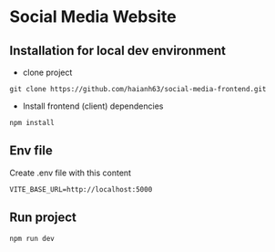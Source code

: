 # Social Media Website
## Installation for local dev environment

- clone project

`git clone https://github.com/haianh63/social-media-frontend.git`

- Install frontend (client) dependencies

`npm install`

## Env file
Create .env file with this content

`VITE_BASE_URL=http://localhost:5000`

## Run project

`npm run dev`

